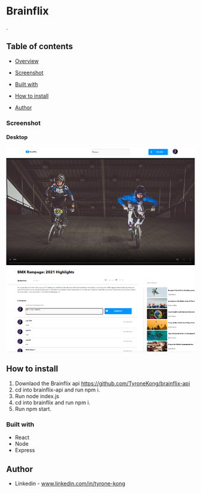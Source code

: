 # Brainflix

.

## Table of contents

- [Overview](#overview)

- [Screenshot](#screenshot)

- [Built with](#built-with)
- [How to install](#how-to-install)
 
- [Author](#author)




### Screenshot

#### Desktop

![](./images/brainflix.png)


## How to install
1. Downlaod the Brainflix api https://github.com/TyroneKong/brainflix-api
2. cd into brainflix-api and run npm i.
3. Run node index.js
4. cd into brainflix and run npm i.
5. Run npm start.

### Built with

- React
- Node
- Express




## Author

- Linkedin - www.linkedin.com/in/tyrone-kong

